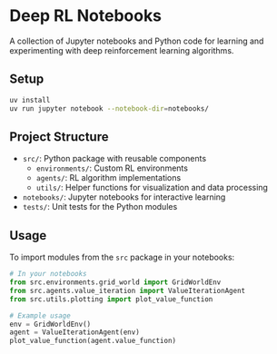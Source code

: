 # Deep RL Notebooks

A collection of Jupyter notebooks and Python code for learning and experimenting with deep reinforcement learning algorithms.

## Setup

```bash
uv install
uv run jupyter notebook --notebook-dir=notebooks/
```

## Project Structure

- `src/`: Python package with reusable components
  - `environments/`: Custom RL environments
  - `agents/`: RL algorithm implementations
  - `utils/`: Helper functions for visualization and data processing
- `notebooks/`: Jupyter notebooks for interactive learning
- `tests/`: Unit tests for the Python modules

## Usage

To import modules from the `src` package in your notebooks:

```python
# In your notebooks
from src.environments.grid_world import GridWorldEnv
from src.agents.value_iteration import ValueIterationAgent
from src.utils.plotting import plot_value_function

# Example usage
env = GridWorldEnv()
agent = ValueIterationAgent(env)
plot_value_function(agent.value_function)
```
